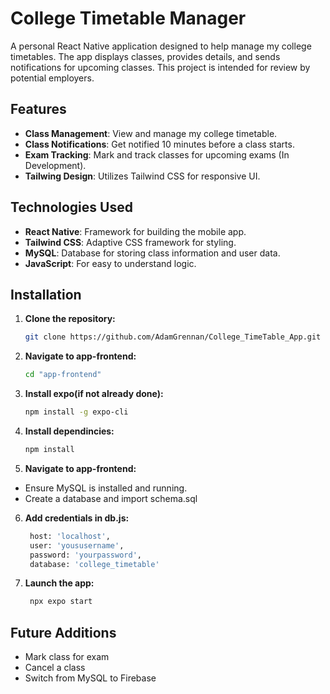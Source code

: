 # College Timetable Manager

A personal React Native application designed to help manage my college timetables. The app displays classes, provides details, and sends notifications for upcoming classes.  This project is intended for review by potential employers.

## Features

- **Class Management**: View and manage my college timetable.
- **Class Notifications**: Get notified 10 minutes before a class starts.
- **Exam Tracking**: Mark and track classes for upcoming exams (In Development).
- **Tailwing Design**: Utilizes Tailwind CSS for responsive UI.

## Technologies Used

- **React Native**: Framework for building the mobile app.
- **Tailwind CSS**: Adaptive CSS framework for styling.
- **MySQL**: Database for storing class information and user data.
- **JavaScript**: For easy to understand logic.

## Installation

1. **Clone the repository:**

   ```bash
   git clone https://github.com/AdamGrennan/College_TimeTable_App.git

2. **Navigate to app-frontend:**

   ```bash
   cd "app-frontend"

3. **Install expo(if not already done):**

   ```bash
   npm install -g expo-cli

4. **Install dependincies:**

   ```bash
   npm install

5. **Navigate to app-frontend:**

- Ensure MySQL is installed and running.
- Create a database and import schema.sql

6. **Add credentials in db.js:**

   ```bash
    host: 'localhost',
    user: 'yoususername',
    password: 'yourpassword',
    database: 'college_timetable'

7. **Launch the app:**

   ```bash
    npx expo start

## Future Additions

- Mark class for exam
- Cancel a class
- Switch from MySQL to Firebase 
